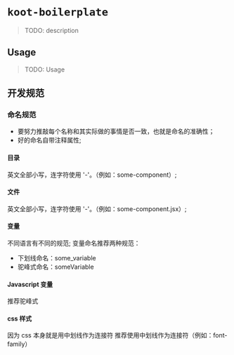 # `koot-boilerplate`

> TODO: description

## Usage

> TODO: Usage

## 开发规范

### 命名规范
* 要努力推敲每个名称和其实际做的事情是否一致，也就是命名的准确性；
* 好的命名自带注释属性;

#### 目录
英文全部小写，连字符使用 '-'。（例如：some-component）;

#### 文件
英文全部小写，连字符使用 '-'。（例如：some-component.jsx）;

#### 变量
不同语言有不同的规范;
变量命名推荐两种规范：
* 下划线命名：some_variable
* 驼峰式命名：someVariable

#### Javascript 变量
推荐驼峰式

#### css 样式
因为 css 本身就是用中划线作为连接符
推荐使用中划线作为连接符（例如：font-family）
